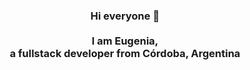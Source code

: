 <h3 align="center"> 
  Hi everyone 👋 <br>
  <br>
  I am Eugenia, <br>
  a fullstack developer from Córdoba, Argentina
</h3>



